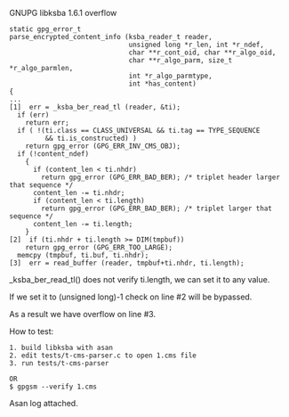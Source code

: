 GNUPG libksba 1.6.1 overflow
```
static gpg_error_t
parse_encrypted_content_info (ksba_reader_t reader,
                              unsigned long *r_len, int *r_ndef,
                              char **r_cont_oid, char **r_algo_oid,
                              char **r_algo_parm, size_t *r_algo_parmlen,
                              int *r_algo_parmtype,
                              int *has_content)
{
...
[1]  err = _ksba_ber_read_tl (reader, &ti);
  if (err)
    return err;
  if ( !(ti.class == CLASS_UNIVERSAL && ti.tag == TYPE_SEQUENCE
         && ti.is_constructed) )
    return gpg_error (GPG_ERR_INV_CMS_OBJ);
  if (!content_ndef)
    {
      if (content_len < ti.nhdr)
        return gpg_error (GPG_ERR_BAD_BER); /* triplet header larger that sequence */
      content_len -= ti.nhdr;
      if (content_len < ti.length)
        return gpg_error (GPG_ERR_BAD_BER); /* triplet larger that sequence */
      content_len -= ti.length;
    }
[2]  if (ti.nhdr + ti.length >= DIM(tmpbuf))
    return gpg_error (GPG_ERR_TOO_LARGE);
  memcpy (tmpbuf, ti.buf, ti.nhdr);
[3]  err = read_buffer (reader, tmpbuf+ti.nhdr, ti.length);

```
_ksba_ber_read_tl() does not verify ti.length, we  can set it to any value.

If we set it to (unsigned long)-1 check on line #2 will be bypassed.

As a result we have overflow on line #3.

How to test:
```
1. build libksba with asan
2. edit tests/t-cms-parser.c to open 1.cms file
3. run tests/t-cms-parser

OR
$ gpgsm --verify 1.cms
```

Asan log attached.
